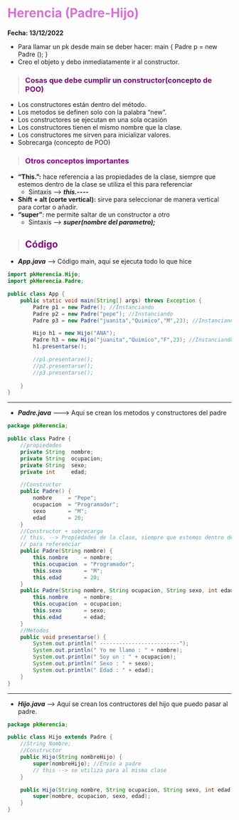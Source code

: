 # **<span style="color:orchid"> Herencia (Padre-Hijo) </span>**

**Fecha: 13/12/2022**

+ Para llamar un pk desde main se deber hacer:
  main {
  Padre p = new Padre ();
  }
+ Creo el objeto y debo inmediatamente ir al constructor.


> ### **<span style="color:purple"> Cosas que debe cumplir un constructor(concepto de POO)</span>**

+ Los constructores están dentro del método.
+ Los metodos se definen solo con la palabra “new”.
+ Los constructores se ejecutan en una sola ocasión
+ Los constructores tienen el mismo nombre que la clase.
+ Los constructores me sirven para inicializar valores.
+ Sobrecarga (concepto de POO)

> ### **<span style="color:purple"> Otros conceptos importantes</span>**

+ **“This.”:** hace referencia a las propiedades de la clase, siempre que estemos dentro de la clase se utiliza el this para referenciar
  + Sintaxis --> ***this.----***
+ **Shift + alt  (corte vertical):** sirve para seleccionar de manera vertical para cortar o añadir.
+ **“super”**: me permite saltar de un constructor a otro
  + Sintaxis --> ***super(nombre del parametro);***

> ## **<span style="color:purple"> Código </span>**

+ ***App.java*** --> Código main, aquí se ejecuta todo lo que hice

```java
import pkHerencia.Hijo;
import pkHerencia.Padre;

public class App {
    public static void main(String[] args) throws Exception {
        Padre p1 = new Padre(); //Instanciando
        Padre p2 = new Padre("pepe"); //Instanciando
        Padre p3 = new Padre("juanita","Quimico","M",23); //Instanciando

        Hijo h1 = new Hijo("ANA");
        Padre h3 = new Hijo("juanita","Quimico","F",23); //Instanciando
        h1.presentarse();

        //p1.presentarse();
        //p2.presentarse();
        //p3.presentarse();
        
    }
}
```

---

+ ***Padre.java*** ---> Aquí se crean los metodos y constructores del padre

```java
package pkHerencia;

public class Padre {
    //propiedades
    private String  nombre;
    private String  ocupacion;
    private String  sexo;
    private int     edad;

    //Constructor
    public Padre() {
        nombre     = "Pepe";
        ocupacion  = "Programador";
        sexo       = "M";
        edad       = 20;
    }
    //Constructor + sobrecarga
    // this. --> Propiedades de la clase, siempre que estemos dentro de la clase se utiliza el this
    // para referenciar
    public Padre(String nombre) {
        this.nombre     = nombre;
        this.ocupacion  = "Programador";
        this.sexo       = "M";
        this.edad       = 20;
    }
    public Padre(String nombre, String ocupacion, String sexo, int edad) {
        this.nombre     = nombre;
        this.ocupacion  = ocupacion;
        this.sexo       = sexo;
        this.edad       = edad;
    }
    //Metodos
    public void presentarse() {
        System.out.println(" -------------------------");
        System.out.println(" Yo me llamo : " + nombre);
        System.out.println(" Soy un : " + ocupacion);
        System.out.println(" Sexo : " + sexo);
        System.out.println(" Edad : " + edad);
    }
}
```

---

+ ***Hijo.java*** --> Aquí se crean los contructores del hijo que puedo pasar al padre.

```java
package pkHerencia;

public class Hijo extends Padre {
    //String Nombre;
    //Constructor
    public Hijo(String nombreHijo) {
        super(nombreHijo); //Envío a padre
        // this --> se utiliza para al misma clase
    }

    public Hijo(String nombre, String ocupacion, String sexo, int edad) {
        super(nombre, ocupacion, sexo, edad);
    }
}
```
